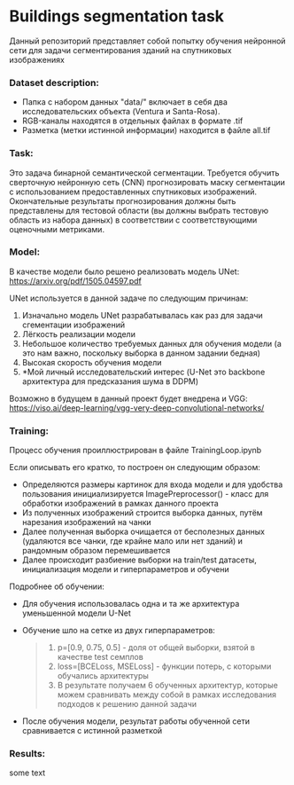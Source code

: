 # Buildings segmentation task
Данный репозиторий представляет собой попытку обучения нейронной сети для задачи сегментирования зданий на спутниковых изображениях 


### Dataset description:
- Папка с набором данных "data/" включает в себя два исследовательских объекта (Ventura и Santa-Rosa).
- RGB-каналы находятся в отдельных файлах в формате .tif
- Разметка (метки истинной информации) находится в файле all.tif


### Task:
Это задача бинарной семантической сегментации. Требуется обучить сверточную нейронную сеть (CNN) прогнозировать маску сегментации с использованием предоставленных спутниковых изображений. Окончательные результаты прогнозирования должны быть представлены для тестовой области (вы должны выбрать тестовую область из набора данных) в соответствии с соответствующими оценочными метриками.


### Model:
В качестве модели было решено реализовать модель UNet: https://arxiv.org/pdf/1505.04597.pdf 

UNet используется в данной задаче по следующим причинам:
1. Изначально модель UNet разрабатывалась как раз для задачи сгементации изображений
2. Лёгкость реализации модели
3. Небольшое количество требуемых данных для обучения модели (а это нам важно, поскольку выборка в данном задании бедная)
4. Высокая скорость обучения модели
5. *Мой личный исследовательский интерес (U-Net это backbone архитектура для предсказания шума в DDPM)

Возможно в будущем в данный проект будет внедрена и VGG: https://viso.ai/deep-learning/vgg-very-deep-convolutional-networks/


### Training:
Процесс обучения проиллюстрирован в файле TrainingLoop.ipynb

Если описывать его кратко, то построен он следующим образом:
- Определяются размеры картинок для входа модели и для удобства пользования инициализируется ImagePreprocessor() - класс для обработки изображений в рамках данного проекта
- Из полученных изображений строится выборка данных, путём нарезания изображений на чанки
- Далее полученная выборка очищается от бесполезных данных (удаляются все чанки, где крайне мало или нет зданий) и рандомным образом перемешивается
- Далее происходит разбиение выборки на train/test датасеты, инициализация модели и гиперпараметров и обучени

Подробнее об обучении:
- Для обучения использовалась одна и та же архитектура уменьшенной модели U-Net
- Обучение шло на сетке из двух гиперпараметров:
    >1. p=[0.9, 0.75, 0.5] - доля от общей выборки, взятой в качестве test семплов 
    >2. loss=[BCELoss, MSELoss] - функции потерь, с которыми обучались архитектуры
    >3. В результате получаем 6 обученных архитектур, которые можем сравнивать между собой в рамках исследования подходов к решению данной задачи

- После обучения модели, результат работы обученной сети сравнивается с истинной разметкой


### Results:
some text
